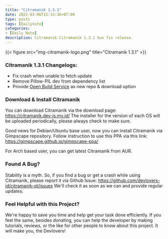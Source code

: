 ```yaml
---
title: "Citramanik 1.3.1"
date: 2022-03-06T15:15:36+07:00
type: posts
tags: [Dailynote]
categories: 
- [Daily Note]
description: Citramanik Citramanik 1.3.1 bux fix release.
---
```


{{< figure src="img-citramanik-logo.png" title="Citramanik 1.3.1" >}}

### Citramanik 1.3.1 Changelogs:

- Fix crash when unable to fetch update
- Remove Pillow-PIL dev from dependency list
- Provide [Open Build Service](https://software.opensuse.org//download.html?project=home%3Adevlovers-id%3Aapps&package=citramanik-qt) as new repo & download option

### Download & Install Citramanik

You can download Citramanik via the download page: https://citramanik.dev-is.my.id/
The installer for the version of each OS will be uploaded periodically, please always check to make sure.

Good news for Debian/Ubuntu base user, now you can install Citramanik via Gimpscape repository. Follow instruction to use this PPA via this link: https://gimpscape.github.io/gimpscape-ppa/

For Arch based user, you can get latest Citramanik from AUR.


### Found A Bug?

Stability is a myth. So, if you find a bug or get a crash while using Citramanik, please report it via Github Issue: https://github.com/devlovers-id/citramanik-qt/issues
We'll check it as soon as we can and provide regular updates.

### Feel Helpful with this Project?

We're happy to save you time and help get your task done efficiently. If you feel the same, besides donating, you can help the developer by making tutorials, reviews, or the like for other people to know about this project. It will make you, the Devlovers!
